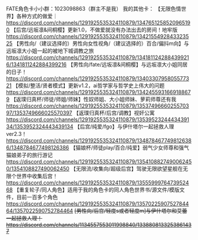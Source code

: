 FATE角色卡小小群：1023098863（群主不是我）
我的其他卡：
【无限色情世界】各种方式的做爱｜
https://discord.com/channels/1291925535324110879/1347651258520965190
【后宫/远坂凛&间桐樱】更新1.0，不做爱就没有办法出去的房间！地牢版
https://discord.com/channels/1291925535324110879/1342155492843323525
【男性向/（建议选择的）男性向女性视角/（建议选择的）百合/偏抖m向】与远坂凛大小姐一起的被地下城调教之旅
https://discord.com/channels/1291925535324110879/1341811242884399216/1341811242884399216
【男性向/fate/远坂凛&间桐樱】与远坂凛大小姐同居的日子！
https://discord.com/channels/1291925535324110879/1340330795805577321
【模拟/整活/贤者模式】更新v1.2，ai哲学家与哲学史上伟大的问题
https://discord.com/channels/1291925535324110879/1342455931669188679
【返璞归真杯/师徒/师姐/师妹】性奴师姐、大小姐师妹、萝莉师尊还有我
https://discord.com/channels/1291925535324110879/1353749666025570397/1353749666025570397
【返璞归真杯/后宫/调教】视奸公寓
https://discord.com/channels/1291925535324110879/1353952324443439134/1353952324443439134
【后宫/纯爱/fgo】与伊什塔尔一起拯救人理ver2.3！
https://discord.com/channels/1291925535324110879/1348784677498126386/1348784677498126386
【猫娘杯/师徒play/百合/纯爱】弱气少女师尊和强气猫娘弟子的旅行游记
https://discord.com/channels/1291925535324110879/1354108827490062450/1354108827490062450
【无限流/收集向/超级后宫】驾驶无限欲望星舰在无限个世界中收集后宫！
https://discord.com/channels/1291925535324110879/1355599976473952468
【重复轮子/同人角色】适用于我的角色卡的同人角色世界书/源文件/模版文件，目前一百多个角色
https://discord.com/channels/1291925535324110879/1357022590752784464/1357022590752784464
~~[男性向/后宫/轻度s或者轻度m]与伊什塔尔和艾蕾一起拯救人理！~~
~~https://discord.com/channels/1134557553011998840/1338808133253861437~~
